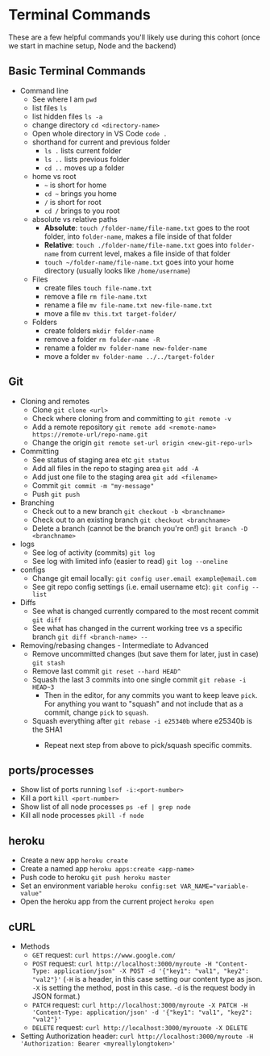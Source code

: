 # Terminal Commands
These are a few helpful commands you'll likely use during this cohort (once we start in machine setup, Node and the backend) 

## Basic Terminal Commands
- Command line
  - See where I am `pwd`
  - list files `ls`
  - list hidden files `ls -a`
  - change directory `cd <directory-name>`
  - Open whole directory in VS Code `code .`
  - shorthand for current and previous folder
    - `ls .` lists current folder
    - `ls ..` lists previous folder
    - `cd ..` moves up a folder
  - home vs root
    - `~` is short for home
    - `cd ~` brings you home
    - `/` is short for root
    - `cd /` brings to you root
  - absolute vs relative paths
    - **Absolute**: `touch /folder-name/file-name.txt` goes to the root folder, into `folder-name`, makes a file inside of that folder
    - **Relative**: `touch ./folder-name/file-name.txt` goes into `folder-name` from current level, makes a file inside of that folder
    - `touch ~/folder-name/file-name.txt` goes into your home directory (usually looks like `/home/username`)
  - Files
    - create files `touch file-name.txt`
    - remove a file `rm file-name.txt`
    - rename a file `mv file-name.txt new-file-name.txt`
    - move a file `mv this.txt target-folder/`
  - Folders
    - create folders `mkdir folder-name`
    - remove a folder `rm folder-name -R`
    - rename a folder `mv folder-name new-folder-name`
    - move a folder `mv folder-name ../../target-folder`

## Git
- Cloning and remotes
  - Clone `git clone <url>`
  - Check where cloning from and committing to `git remote -v`
  - Add a remote repository  `git remote add <remote-name> https://remote-url/repo-name.git`
  - Change the origin `git remote set-url origin <new-git-repo-url>`
- Committing
  - See status of staging area etc `git status`
  - Add all files in the repo to staging area `git add -A`
  - Add just one file to the staging area `git add <filename>`
  - Commit `git commit -m "my-message"`
  - Push `git push`
- Branching
  - Check out to a new branch `git checkout -b <branchname>`
  - Check out to an existing branch `git checkout <branchname>`
  - Delete a branch (cannot be the branch you're on!) `git branch -D <branchname>`
- logs
  - See log of activity (commits) `git log`
  - See log with limited info (easier to read) `git log --oneline`
- configs
  - Change git email locally: `git config user.email example@email.com`
  - See git repo config settings (i.e. email username etc): `git config --list`
- Diffs
  - See what is changed currently compared to the most recent commit `git diff`
  - See what has changed in the current working tree vs a specific branch `git diff <branch-name> --`
- Removing/rebasing changes - Intermediate to Advanced
  - Remove uncommitted changes (but save them for later, just in case) `git stash`
  - Remove last commit `git reset --hard HEAD^`
  - Squash the last 3 commits into one single commit `git rebase -i HEAD~3`
    - Then in the editor, for any commits you want to keep leave `pick`. For anything you want to "squash" and not include that as a commit, change `pick` to `squash`.
  - Squash everything after <SHA1> `git rebase -i e25340b` where e25340b is the SHA1
    - Repeat next step from above to pick/squash specific  commits.

## ports/processes
- Show list of ports running `lsof -i:<port-number>`
- Kill a port `kill <port-number>`
- Show list of all node processes `ps -ef | grep node`
- Kill all node processes `pkill -f node`

## heroku
- Create a new app `heroku create`
- Create a named app `heroku apps:create <app-name>`
- Push code to heroku `git push heroku master`
- Set an environment variable `heroku config:set VAR_NAME="variable-value"`
- Open the heroku app from the current project `heroku open`

## cURL
- Methods
  - `GET` request: `curl https://www.google.com/`
  - `POST` request: `curl http://localhost:3000/myroute -H "Content-Type: application/json" -X POST -d '{"key1": "val1", "key2": "val2"}'` (`-H` is a header, in this case setting our content type as json. `-X` is setting the method, post in this case. `-d` is the request body in JSON format.)
  - `PATCH` request: `curl http://localhost:3000/myroute -X PATCH -H 'Content-Type: application/json' -d '{"key1": "val1", "key2": "val2"}'`
  - `DELETE` request: `curl http://localhost:3000/myrouote -X DELETE`
- Setting Authorization header: `curl http://localhost:3000/myroute -H 'Authorization: Bearer <myreallylongtoken>'`